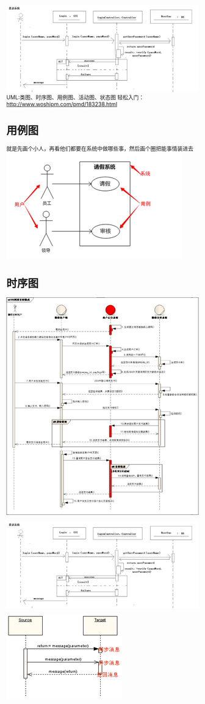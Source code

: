 ![](/assets/v2-1836b67bd117d0709c91ca100a084866_hd.jpg)UML:类图、时序图、用例图、活动图、状态图
轻松入门：http://www.woshipm.com/pmd/183238.html

# 用例图
就是先画个小人，再看他们都要在系统中做哪些事，然后画个圈把能事情装进去
![](/assets/yongli.png)

# 时序图
![](/assets/v2-1319a76707fb632dc5188885fb81892f_hd.jpg)

![](/assets/v2-1836b67bd117d0709c91ca100a084866_hd.jpg)

![](/assets/1480579-7c554f557162d618.png)
